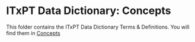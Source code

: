# ITxPT Data Dictionary: Concepts #

This folder contains the ITxPT Data Dictionary Terms & Definitions. You will find them in [Concepts](Concepts.md)